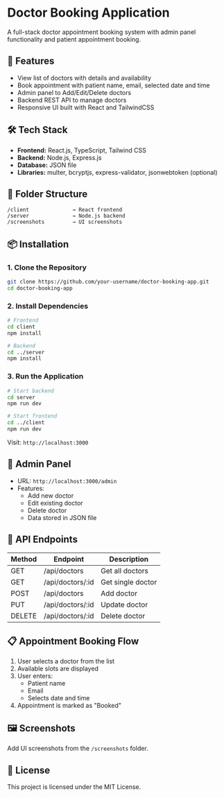 # Doctor Booking Application

A full-stack doctor appointment booking system with admin panel functionality and patient appointment booking.

## 🚀 Features

- View list of doctors with details and availability
- Book appointment with patient name, email, selected date and time
- Admin panel to Add/Edit/Delete doctors
- Backend REST API to manage doctors
- Responsive UI built with React and TailwindCSS

## 🛠️ Tech Stack

- **Frontend:** React.js, TypeScript, Tailwind CSS
- **Backend:** Node.js, Express.js
- **Database:** JSON file
- **Libraries:** multer, bcryptjs, express-validator, jsonwebtoken (optional)

## 📁 Folder Structure

```
/client              → React frontend
/server              → Node.js backend
/screenshots         → UI screenshots
```

## 📦 Installation

### 1. Clone the Repository

```bash
git clone https://github.com/your-username/doctor-booking-app.git
cd doctor-booking-app
```

### 2. Install Dependencies

```bash
# Frontend
cd client
npm install

# Backend
cd ../server
npm install
```

### 3. Run the Application

```bash
# Start backend
cd server
npm run dev

# Start frontend
cd ../client
npm run dev
```

Visit: `http://localhost:3000`

## 🔐 Admin Panel

- URL: `http://localhost:3000/admin`
- Features:
  - Add new doctor
  - Edit existing doctor
  - Delete doctor
  - Data stored in JSON file

## 🧠 API Endpoints

| Method | Endpoint         | Description       |
| ------ | ---------------- | ----------------- |
| GET    | /api/doctors     | Get all doctors   |
| GET    | /api/doctors/:id | Get single doctor |
| POST   | /api/doctors     | Add doctor        |
| PUT    | /api/doctors/:id | Update doctor     |
| DELETE | /api/doctors/:id | Delete doctor     |

## 📋 Appointment Booking Flow

1. User selects a doctor from the list
2. Available slots are displayed
3. User enters:
   - Patient name
   - Email
   - Selects date and time
4. Appointment is marked as "Booked"

## 🖼️ Screenshots

Add UI screenshots from the `/screenshots` folder.

## 📝 License

This project is licensed under the MIT License.
